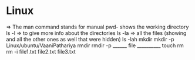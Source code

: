 # Linux
=> The man command stands for manual 
pwd- shows the working directory 
ls -l => to give more info about the directories
ls -la => all the files (showing and all the other ones as well that were hidden)
ls -lah
mkdir
mkdir -p Linux/ubuntu/VaaniPathariya
rmdir
rmdir -p ______
file __________
touch 
rm
rm -i file1.txt file2.txt file3.txt

